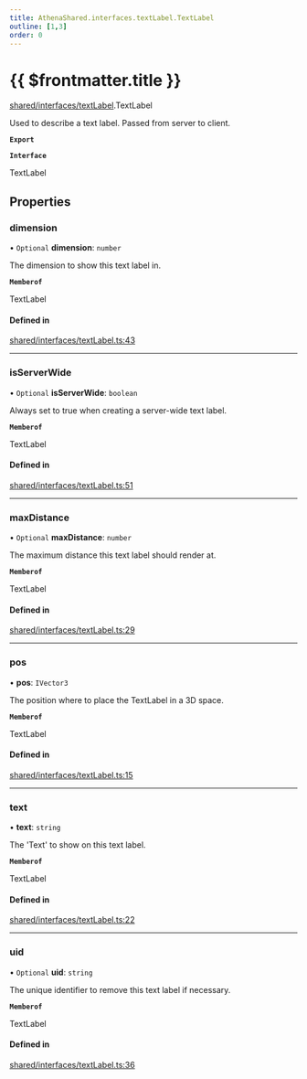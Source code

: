 ```yaml
---
title: AthenaShared.interfaces.textLabel.TextLabel
outline: [1,3]
order: 0
---
```


# {{ $frontmatter.title }}


[shared/interfaces/textLabel](../modules/shared_interfaces_textLabel.md).TextLabel

Used to describe a text label. Passed from server to client.

**`Export`**

**`Interface`**

TextLabel

## Properties

### dimension

• `Optional` **dimension**: `number`

The dimension to show this text label in.

**`Memberof`**

TextLabel

#### Defined in

[shared/interfaces/textLabel.ts:43](https://github.com/Stuyk/altv-athena/blob/217ba5f/src/core/shared/interfaces/textLabel.ts#L43)

___

### isServerWide

• `Optional` **isServerWide**: `boolean`

Always set to true when creating a server-wide text label.

**`Memberof`**

TextLabel

#### Defined in

[shared/interfaces/textLabel.ts:51](https://github.com/Stuyk/altv-athena/blob/217ba5f/src/core/shared/interfaces/textLabel.ts#L51)

___

### maxDistance

• `Optional` **maxDistance**: `number`

The maximum distance this text label should render at.

**`Memberof`**

TextLabel

#### Defined in

[shared/interfaces/textLabel.ts:29](https://github.com/Stuyk/altv-athena/blob/217ba5f/src/core/shared/interfaces/textLabel.ts#L29)

___

### pos

• **pos**: `IVector3`

The position where to place the TextLabel in a 3D space.

**`Memberof`**

TextLabel

#### Defined in

[shared/interfaces/textLabel.ts:15](https://github.com/Stuyk/altv-athena/blob/217ba5f/src/core/shared/interfaces/textLabel.ts#L15)

___

### text

• **text**: `string`

The 'Text' to show on this text label.

**`Memberof`**

TextLabel

#### Defined in

[shared/interfaces/textLabel.ts:22](https://github.com/Stuyk/altv-athena/blob/217ba5f/src/core/shared/interfaces/textLabel.ts#L22)

___

### uid

• `Optional` **uid**: `string`

The unique identifier to remove this text label if necessary.

**`Memberof`**

TextLabel

#### Defined in

[shared/interfaces/textLabel.ts:36](https://github.com/Stuyk/altv-athena/blob/217ba5f/src/core/shared/interfaces/textLabel.ts#L36)
